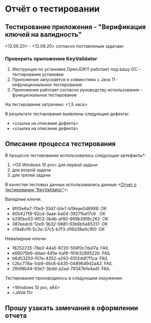 # Отчёт о тестировании <KeyValidator>

## Тестирование приложения - "Верификация ключей на валидность"

<12.06.20> - <12.06.20> согласно поставленым задачам:
### Проверить приложение KeyValidator
1. Инструкция по установке OpenJDK11 работает под вашу ОС - тестирование установки
1. Приложение запускается и совместимо с Java 11          - нефункциональное тестирование
1. Приложение работает согласно руководству использования - функциональное тестирование

На тестирование затрачено: <1,5 часа>

В результате тестирования выявлены следующие дефекты:
* <ссылка на описание дефекта>
* <ссылка на описание дефекта>


## Описание процесса тестирования

В процессе тестирования использовались следующие артефакты*:
1. <OS Windows 10 pro> для первой задачи
1. <OpenJDK11>         для второй задачи
1. <GIT Bush>          для третей задачи

В качестве тестовых данных использовались данные <[Отчет о тестировании "KeyValidator"](https://github.com/netology-code/javaqa-homeworks/blob/master/intro/user-manual.md)>:

Валидные ключи:

* 8f05e6a7-70e9-33d7-bfe7-b19eae0d8998: ОК
* 80b427f8-92cd-3aae-ba04-3927fbe17c6 : ОК
* b295bc63-9f03-3b4b-af80-969b39f8c262: ОК
* 387eedc6-12e9-3b32-9881-63b6b5e85317: ОК
* c19a8cf9-5c3a-37c5-b7f3-d16d38a0c180: ОК

Невалидные ключи:

* 18252235-78e0-44a5-8720-556f0c7da17a: FAIL
* e66075b6-ddad-445e-baf6-161b3289522b: FAIL
* b6d53250-f07e-4352-a293-6102ddf7f1ca: FAIL
* c2bc778a-1cb9-46c6-b435-0489649d2a42: FAIL
* 2fb98b44-93e7-3bdd-a2ad-79347bfe4ad1: FAIL

Тестирование производилось в следующем окружении:
* <Windows 10 pro, x64>
* <JAVA 11>

## Прошу узакать замечания в оформлении отчета
